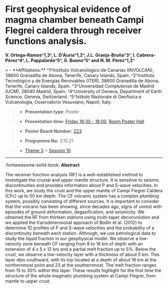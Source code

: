 # First geophysical evidence of magma chamber beneath Campi Flegrei caldera through receiver functions analysis.

**V. Ortega-Ramos^1\,3^, L. D'Auria^1,2^, J.L. Granja-Bruña^3^, I. Cabrera-Pérez^4^, L. Pappalardo^5^, G. Buono^5^ and N. M. Pérez^1,2^**

<!-- more -->> - **Affiliations:** ^1^Instituto Volcanológico de Canarias (INVOLCAN), 38600 Granadilla de Abona, Tenerife, Canary Islands, Spain. ^2^Instituto Tecnológico y de Energías Renovables (ITER), 38600 Granadilla de Abona, Tenerife, Canary Islands, Spain. ^3^Universidad Complutense de Madrid (UCM), 28040 Madrid, Spain. ^4^University of Geneva, Department of Earth Science, Geneva, Switzerland. ^5^Istituto Nazionale di Geofisica e Vulcanologia, Osservatorio Vesuviano, Napoli, Italy. 

> - **Presentation type:** Poster

> - **Presentation time:** [Friday 16:30 - 18:00](../sessions_comparison.md#__tabbed_4_6), [Room Poster Hall](../maps_venue.md#__tabbed_1_1)

> - **Poster Board Number:** [223](../map_poster_boards.md#friday)

> - **Programme No:** 3.10.21

> - [Theme 3](../theme3.md) > [Session 10](../sessions/session-3-10.md)

--- 

:fontawesome-solid-book: **Abstract**

The receiver function analysis (RF) is a well-established method to investigate the crustal and upper mantle structure. It is sensitive to seismic discontinuities and provides information about P and S-wave velocities.
In this work, we study the crust and the upper mantle of Campi Flegrei Caldera (CFc) up to 50 km depth. The CF volcanic system has a complex plumbing system, possibly consisting of different sources. It is important to consider that the volcano has been showing, since decades ago, signs of unrest with episodes of ground deformation, degasification, and seismicity.
We obtained the RF from thirteen stations using multi-taper deconvolution and we applied the transdimensional approach of Bodin et al. (2012) to determine 1D profiles of P and S-wave velocities and the probability of a discontinuity beneath each station. Although, we use petrological data to study the liquid fraction in our geophysical model.
We observe a low-velocity zone beneath CF ranging from 8 to 16 km of depth with an extension of 4 x 5 x 12 km and a partial melt fraction up to 5%. Below the crust, we observe a low-velocity layer with a thickness of about 5 km. This layer dips southward, with its top located at a depth of about 16 km at the northernmost point and 23 at the southernmost. The melt fraction ranges from 15 to 30% within this layer.
These results highlight for the first time the structure of the whole magmatic plumbing system at Campi Flegrei, from mantle to upper crust.

